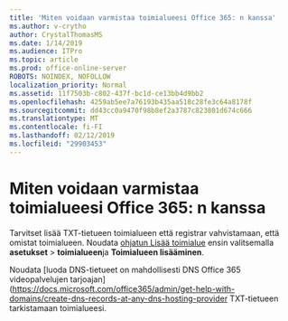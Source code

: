 ```yaml
---
title: 'Miten voidaan varmistaa toimialueesi Office 365: n kanssa'
ms.author: v-crytho
author: CrystalThomasMS
ms.date: 1/14/2019
ms.audience: ITPro
ms.topic: article
ms.prod: office-online-server
ROBOTS: NOINDEX, NOFOLLOW
localization_priority: Normal
ms.assetid: 11f7503b-c802-437f-bc1d-ce13bb4d9bb2
ms.openlocfilehash: 4259ab5ee7a76193b435aa518c28fe3c64a8178f
ms.sourcegitcommit: dd43cc0a9470f98b8ef2a3787c823801d674c666
ms.translationtype: MT
ms.contentlocale: fi-FI
ms.lasthandoff: 02/12/2019
ms.locfileid: "29903453"
---
```

# <a name="how-to-verify-your-domain-with-office-365"></a>Miten voidaan varmistaa toimialueesi Office 365: n kanssa

Tarvitset lisää TXT-tietueen toimialueen että registrar vahvistamaan, että omistat toimialueen. Noudata [ohjatun Lisää toimialue](https://portal.office.com/adminportal/home#/Domains) ensin valitsemalla **asetukset** \> **toimialueen**ja **Toimialueen lisääminen**.
  
Noudata [luoda DNS-tietueet on mahdollisesti DNS Office 365 videopalvelujen tarjoajan] (https://docs.microsoft.com/office365/admin/get-help-with-domains/create-dns-records-at-any-dns-hosting-provider TXT-tietueen tarkistamaan toimialueesi. 
  

